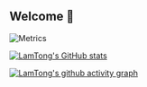 ## Welcome 👋

![Metrics](https://metrics.lecoq.io/LamTong?template=classic&base=header%2C%20activity%2C%20community%2C%20repositories%2C%20metadata&base.indepth=false&base.hireable=false&base.skip=false&config.timezone=Asia%2FShanghai)

[![LamTong's GitHub stats](https://github-readme-stats.vercel.app/api?username=LamTOng&show_icons=true&theme=buefy)](https://github.com/anuraghazra/github-readme-stats)

[![LamTong's github activity graph](https://github-readme-activity-graph.cyclic.app/graph?username=LamTong&theme=github-compact)](https://github.com/ashutosh00710/github-readme-activity-graph)

